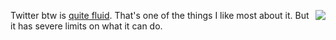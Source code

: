<img src="http://scripting.com/images/2019/08/05/norm.png" border="0" align="right">Twitter btw is <a href="https://twitter.com/davewiner/status/1271537227827490821">quite fluid</a>. That's one of the things I like most about it. But it has severe limits on what it can do.
